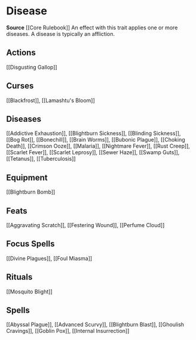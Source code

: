 ﻿---
id: '46'
name: Disease
rarity: Common
source: '[[DATABASE/source/Core Rulebook|Core Rulebook]]'
trait:
- Disease
type: Trait

---
# Disease

**Source** [[Core Rulebook]] 
An effect with this trait applies one or more diseases. A disease is typically an affliction.

## Actions

[[Disgusting Gallop]]

## Curses

[[Blackfrost]], [[Lamashtu's Bloom]]

## Diseases

[[Addictive Exhaustion]], [[Blightburn Sickness]], [[Blinding Sickness]], [[Bog Rot]], [[Bonechill]], [[Brain Worms]], [[Bubonic Plague]], [[Choking Death]], [[Crimson Ooze]], [[Malaria]], [[Nightmare Fever]], [[Rust Creep]], [[Scarlet Fever]], [[Scarlet Leprosy]], [[Sewer Haze]], [[Swamp Guts]], [[Tetanus]], [[Tuberculosis]]

## Equipment

[[Blightburn Bomb]]

## Feats

[[Aggravating Scratch]], [[Festering Wound]], [[Perfume Cloud]]

## Focus Spells

[[Divine Plagues]], [[Foul Miasma]]

## Rituals

[[Mosquito Blight]]

## Spells

[[Abyssal Plague]], [[Advanced Scurvy]], [[Blightburn Blast]], [[Ghoulish Cravings]], [[Goblin Pox]], [[Internal Insurrection]]